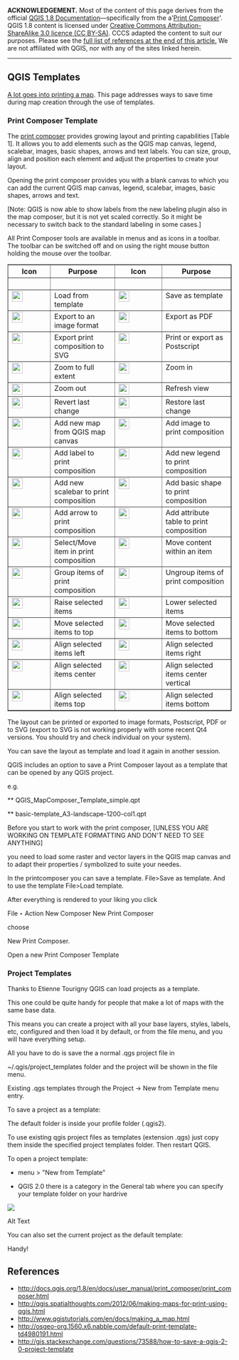 **ACKNOWLEDGEMENT.**  Most of the content of this page derives from the official [QGIS 1.8 Documentation](http://docs.qgis.org/1.8/en/docs/index.html)&mdash;specifically from the a'[Print Composer](http://docs.qgis.org/1.8/en/docs/user_manual/print_composer/print_composer.html)'. QGIS 1.8 content is licensed under [Creative Commons Attribution-ShareAlike 3.0 licence (CC BY-SA)](http://creativecommons.org/licenses/by-sa/3.0/). CCCS adapted the content to suit our purposes. Please see the <a href="#references">full list of references at the end of this article.</a>  We are not affiliated with QGIS, nor with any of the sites linked herein.

---

## QGIS Templates

[A lot goes into printing a map](QGIS-print-composer-printing.md). This page addresses ways to save time during map creation through the use of templates.


### Print Composer Template

The [print composer](http://docs.qgis.org/1.8/en/docs/user_manual/print_composer/print_composer.html) provides growing layout and printing capabilities [Table 1]. It allows you to add elements such as the QGIS map canvas, legend, scalebar, images, basic shapes, arrows and text labels. You can size, group, align and position each element and adjust the properties to create your layout.

Opening the print composer provides you with a blank canvas to which you can add the current QGIS map canvas, legend, scalebar, images, basic shapes, arrows and text.

[Note: QGIS is now able to show labels from the new labeling plugin also in the map composer, but it is not yet scaled correctly. So it might be necessary to switch back to the standard labeling in some cases.]

All Print Composer tools are available in menus and as icons in a toolbar. The toolbar can be switched off and on using the right mouse button holding the mouse over the toolbar.

<div>
<table border="1" class="docutils" id="table-composer-1">
<span id="index-3"></span><colgroup>
<col width="19%" />
<col width="29%" />
<col width="21%" />
<col width="31%" />
</colgroup>
<thead valign="bottom">
<tr class="row-odd"><th class="head">Icon</th>
<th class="head">Purpose</th>
<th class="head">Icon</th>
<th class="head">Purpose</th>
</tr>
</thead>
<tbody valign="top">
<tr class="row-even"><td>&nbsp;</td>
<td>&nbsp;</td>
<td>&nbsp;</td>
<td>&nbsp;</td>
</tr>
<tr class="row-odd"><td><a class="reference internal" href="http://docs.qgis.org/1.8/en/_images/mActionFolder.png"><img alt="mActionFolder" src="http://docs.qgis.org/1.8/en/_images/mActionFolder.png" style="width: 1.5em;" /></a></td>
<td>Load from template</td>
<td><a class="reference internal" href="http://docs.qgis.org/1.8/en/_images/mActionFileSaveAs.png"><img alt="mActionFileSaveAs" src="http://docs.qgis.org/1.8/en/_images/mActionFileSaveAs.png" style="width: 1.5em;" /></a></td>
<td>Save as template</td>
</tr>
<tr class="row-even"><td><a class="reference internal" href="http://docs.qgis.org/1.8/en/_images/mActionSaveMapAsImage.png"><img alt="mActionSaveMapAsImage" src="http://docs.qgis.org/1.8/en/_images/mActionSaveMapAsImage.png" style="width: 1.5em;" /></a></td>
<td>Export to an image format</td>
<td><a class="reference internal" href="http://docs.qgis.org/1.8/en/_images/mActionSaveAsPDF.png"><img alt="mActionSaveAsPDF" src="http://docs.qgis.org/1.8/en/_images/mActionSaveAsPDF.png" style="width: 1.5em;" /></a></td>
<td>Export as PDF</td>
</tr>
<tr class="row-odd"><td><a class="reference internal" href="http://docs.qgis.org/1.8/en/_images/mActionSaveAsSVG.png"><img alt="mActionSaveAsSVG" src="http://docs.qgis.org/1.8/en/_images/mActionSaveAsSVG.png" style="width: 1.5em;" /></a></td>
<td>Export print composition to SVG</td>
<td><a class="reference internal" href="http://docs.qgis.org/1.8/en/_images/mActionFilePrint.png"><img alt="mActionFilePrint" src="http://docs.qgis.org/1.8/en/_images/mActionFilePrint.png" style="width: 1.5em;" /></a></td>
<td>Print or export as Postscript</td>
</tr>
<tr class="row-even"><td><a class="reference internal" href="http://docs.qgis.org/1.8/en/_images/mActionZoomFullExtent.png"><img alt="mActionZoomFullExtent" src="http://docs.qgis.org/1.8/en/_images/mActionZoomFullExtent.png" style="width: 1.5em;" /></a></td>
<td>Zoom to full extent</td>
<td><a class="reference internal" href="http://docs.qgis.org/1.8/en/_images/mActionZoomIn.png"><img alt="mActionZoomIn" src="http://docs.qgis.org/1.8/en/_images/mActionZoomIn.png" style="width: 1.5em;" /></a></td>
<td>Zoom in</td>
</tr>
<tr class="row-odd"><td><a class="reference internal" href="http://docs.qgis.org/1.8/en/_images/mActionZoomOut.png"><img alt="mActionZoomOut" src="http://docs.qgis.org/1.8/en/_images/mActionZoomOut.png" style="width: 1.5em;" /></a></td>
<td>Zoom out</td>
<td><a class="reference internal" href="http://docs.qgis.org/1.8/en/_images/mActionDraw.png"><img alt="mActionDraw" src="http://docs.qgis.org/1.8/en/_images/mActionDraw.png" style="width: 1.5em;" /></a></td>
<td>Refresh view</td>
</tr>
<tr class="row-even"><td><a class="reference internal" href="http://docs.qgis.org/1.8/en/_images/mActionUndo.png"><img alt="mActionUndo" src="http://docs.qgis.org/1.8/en/_images/mActionUndo.png" style="width: 1.5em;" /></a></td>
<td>Revert last change</td>
<td><a class="reference internal" href="http://docs.qgis.org/1.8/en/_images/mActionRedo.png"><img alt="mActionRedo" src="http://docs.qgis.org/1.8/en/_images/mActionRedo.png" style="width: 1.5em;" /></a></td>
<td>Restore last change</td>
</tr>
<tr class="row-odd"><td><a class="reference internal" href="http://docs.qgis.org/1.8/en/_images/mActionAddMap.png"><img alt="mActionAddMap" src="http://docs.qgis.org/1.8/en/_images/mActionAddMap.png" style="width: 1.5em;" /></a></td>
<td>Add new map from QGIS map canvas</td>
<td><a class="reference internal" href="http://docs.qgis.org/1.8/en/_images/mActionAddImage.png"><img alt="mActionAddImage" src="http://docs.qgis.org/1.8/en/_images/mActionAddImage.png" style="width: 1.5em;" /></a></td>
<td>Add image to print composition</td>
</tr>
<tr class="row-even"><td><a class="reference internal" href="http://docs.qgis.org/1.8/en/_images/mActionLabel.png"><img alt="mActionLabel" src="http://docs.qgis.org/1.8/en/_images/mActionLabel.png" style="width: 1.5em;" /></a></td>
<td>Add label to print composition</td>
<td><a class="reference internal" href="http://docs.qgis.org/1.8/en/_images/mActionAddLegend.png"><img alt="mActionAddLegend" src="http://docs.qgis.org/1.8/en/_images/mActionAddLegend.png" style="width: 1.5em;" /></a></td>
<td>Add new legend to print composition</td>
</tr>
<tr class="row-odd"><td><a class="reference internal" href="http://docs.qgis.org/1.8/en/_images/mActionScaleBar.png"><img alt="mActionScaleBar" src="http://docs.qgis.org/1.8/en/_images/mActionScaleBar.png" style="width: 1.5em;" /></a></td>
<td>Add new scalebar to print composition</td>
<td><a class="reference internal" href="http://docs.qgis.org/1.8/en/_images/mActionAddBasicShape.png"><img alt="mActionAddBasicShape" src="http://docs.qgis.org/1.8/en/_images/mActionAddBasicShape.png" style="width: 1.5em;" /></a></td>
<td>Add basic shape to print composition</td>
</tr>
<tr class="row-even"><td><a class="reference internal" href="http://docs.qgis.org/1.8/en/_images/mActionAddArrow.png"><img alt="mActionAddArrow" src="http://docs.qgis.org/1.8/en/_images/mActionAddArrow.png" style="width: 1.5em;" /></a></td>
<td>Add arrow to print composition</td>
<td><a class="reference internal" href="http://docs.qgis.org/1.8/en/_images/mActionOpenTable.png"><img alt="mActionOpenTable" src="http://docs.qgis.org/1.8/en/_images/mActionOpenTable.png" style="width: 1.5em;" /></a></td>
<td>Add attribute table to print composition</td>
</tr>
<tr class="row-odd"><td><a class="reference internal" href="http://docs.qgis.org/1.8/en/_images/mActionSelectPan.png"><img alt="mActionSelectPan" src="http://docs.qgis.org/1.8/en/_images/mActionSelectPan.png" style="width: 1.5em;" /></a></td>
<td>Select/Move item in print composition</td>
<td><a class="reference internal" href="http://docs.qgis.org/1.8/en/_images/mActionMoveItemContent.png"><img alt="mActionMoveItemContent" src="http://docs.qgis.org/1.8/en/_images/mActionMoveItemContent.png" style="width: 1.5em;" /></a></td>
<td>Move content within an item</td>
</tr>
<tr class="row-even"><td><a class="reference internal" href="http://docs.qgis.org/1.8/en/_images/mActionGroupItems.png"><img alt="mActionGroupItems" src="http://docs.qgis.org/1.8/en/_images/mActionGroupItems.png" style="width: 1.5em;" /></a></td>
<td>Group items of print composition</td>
<td><a class="reference internal" href="http://docs.qgis.org/1.8/en/_images/mActionUngroupItems.png"><img alt="mActionUnGroupItems" src="http://docs.qgis.org/1.8/en/_images/mActionUngroupItems.png" style="width: 1.5em;" /></a></td>
<td>Ungroup items of print composition</td>
</tr>
<tr class="row-odd"><td><a class="reference internal" href="http://docs.qgis.org/1.8/en/_images/mActionRaiseItems.png"><img alt="mActionRaiseItems" src="http://docs.qgis.org/1.8/en/_images/mActionRaiseItems.png" style="width: 1.5em;" /></a></td>
<td>Raise selected items</td>
<td><a class="reference internal" href="http://docs.qgis.org/1.8/en/_images/mActionLowerItems.png"><img alt="mActionLowerItems" src="http://docs.qgis.org/1.8/en/_images/mActionLowerItems.png" style="width: 1.5em;" /></a></td>
<td>Lower selected items</td>
</tr>
<tr class="row-even"><td><a class="reference internal" href="http://docs.qgis.org/1.8/en/_images/mActionMoveItemsToTop.png"><img alt="mActionMoveItemsToTop" src="http://docs.qgis.org/1.8/en/_images/mActionMoveItemsToTop.png" style="width: 1.5em;" /></a></td>
<td>Move selected items to top</td>
<td><a class="reference internal" href="http://docs.qgis.org/1.8/en/_images/mActionMoveItemsToBottom.png"><img alt="mActionMoveItemsToBottom" src="http://docs.qgis.org/1.8/en/_images/mActionMoveItemsToBottom.png" style="width: 1.5em;" /></a></td>
<td>Move selected items to bottom</td>
</tr>
<tr class="row-odd"><td><a class="reference internal" href="http://docs.qgis.org/1.8/en/_images/mActionAlignLeft.png"><img alt="mActionAlignLeft" src="http://docs.qgis.org/1.8/en/_images/mActionAlignLeft.png" style="width: 1.5em;" /></a></td>
<td>Align selected items left</td>
<td><a class="reference internal" href="http://docs.qgis.org/1.8/en/_images/mActionAlignRight.png"><img alt="mActionAlignRight" src="http://docs.qgis.org/1.8/en/_images/mActionAlignRight.png" style="width: 1.5em;" /></a></td>
<td>Align selected items right</td>
</tr>
<tr class="row-even"><td><a class="reference internal" href="http://docs.qgis.org/1.8/en/_images/mActionAlignHCenter.png"><img alt="mActionAlignHCenter" src="http://docs.qgis.org/1.8/en/_images/mActionAlignHCenter.png" style="width: 1.5em;" /></a></td>
<td>Align selected items center</td>
<td><a class="reference internal" href="http://docs.qgis.org/1.8/en/_images/mActionAlignVCenter.png"><img alt="mActionAlignVCenter" src="http://docs.qgis.org/1.8/en/_images/mActionAlignVCenter.png" style="width: 1.5em;" /></a></td>
<td>Align selected items center vertical</td>
</tr>
<tr class="row-odd"><td><a class="reference internal" href="http://docs.qgis.org/1.8/en/_images/mActionAlignTop.png"><img alt="mActionAlignTop" src="http://docs.qgis.org/1.8/en/_images/mActionAlignTop.png" style="width: 1.5em;" /></a></td>
<td>Align selected items top</td>
<td><a class="reference internal" href="http://docs.qgis.org/1.8/en/_images/mActionAlignBottom.png"><img alt="mActionAlignBottom" src="http://docs.qgis.org/1.8/en/_images/mActionAlignBottom.png" style="width: 1.5em;" /></a></td>
<td>Align selected items bottom</td>
</tr>
</tbody>
</table>
</div>

The layout can be printed or exported to image formats, Postscript, PDF or to SVG (export to SVG is not working properly with some recent Qt4 versions. You should try and check individual on your system).

You can save the layout as template and load it again in another session.

QGIS includes an option to save a Print Composer layout as a template that can be opened by any QGIS project.

e.g.

** QGIS_MapComposer_Template_simple.qpt



** basic-template_A3-landscape-1200-col1.qpt



Before you start to work with the print composer,
[UNLESS YOU ARE WORKING ON TEMPLATE FORMATTING AND DON'T NEED TO SEE ANYTHING]

you need to load some raster and vector layers in the QGIS map canvas and to adapt their properties / symbolized to suite your needes.


In the printcomposer you can save a template.
File>Save as template.
And to use the template
File>Load template.


After everything is rendered to your liking you click 


File ‣
Action
New Composer
New Print Composer

choose

New Print Composer.

Open a new Print Composer Template



### Project Templates


Thanks to Etienne Tourigny QGIS can load projects as a template.

This one could be quite handy for people that make a lot of maps with the same base data. 

This means you can create a project with all your base layers, styles, labels, etc, configured and then load it by default, or from the file menu, and you will have everything setup.



All you have to do is save the a normal .qgs project file in

~/.qgis/project_templates folder and the project will be shown in the file menu.


Existing .qgs templates through the Project -> New from Template menu entry.


To save a project as a template:

The default folder is inside your profile folder (.qgis2).

To use existing qgis project files as templates (extension .qgs) just copy them inside the specified project templates folder.  Then restart QGIS. 


To open a project template:

 - menu > "New from Template" 


 - QGIS 2.0 there is a category in the General tab where you can specify your template folder on your hardrive

![](http://i.stack.imgur.com/Pgshk.png)



Alt Text

You can also set the current project as the default template:

Handy!


<a id="references"></a>
## References

* http://docs.qgis.org/1.8/en/docs/user_manual/print_composer/print_composer.html
* http://qgis.spatialthoughts.com/2012/06/making-maps-for-print-using-qgis.html
* http://www.qgistutorials.com/en/docs/making_a_map.html
* http://osgeo-org.1560.x6.nabble.com/default-print-template-td4980191.html
* http://gis.stackexchange.com/questions/73588/how-to-save-a-qgis-2-0-project-template


